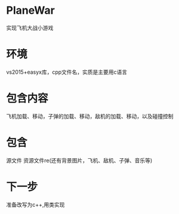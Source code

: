 # PlaneWar
实现飞机大战小游戏
# 环境
vs2015+easyx库，cpp文件名，实质是主要用c语言
# 包含内容
飞机加载、移动，子弹的加载、移动，敌机的加载、移动，以及碰撞控制
# 包含
源文件 资源文件re(还有背景图片，飞机、敌机、子弹、音乐等)
# 下一步
准备改写为c++,用类实现
